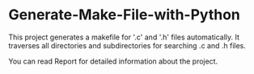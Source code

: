 # Generate-Make-File-with-Python

This project generates a makefile for '.c' and '.h' files automatically. It traverses all 
directories and subdirectories for searching .c and .h files.

You can read Report for detailed information about the project.

